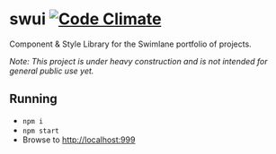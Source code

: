 # swui [![Code Climate](https://codeclimate.com/github/swimlane/swui/badges/gpa.svg)](https://codeclimate.com/github/swimlane/style-guide)
Component & Style Library for the Swimlane portfolio of projects. 

*Note: This project is under heavy construction and is not intended for general public use yet.*

## Running
- `npm i`
- `npm start`
- Browse to [http://localhost:999](http://localhost:9999)
